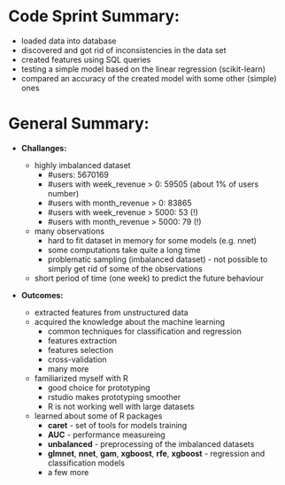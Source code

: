 # Code Sprint Summary:
- loaded data into database
- discovered and got rid of inconsistencies in the data set
- created features using SQL queries
- testing a simple model based on the linear regression (scikit-learn)
- compared an accuracy of the created model with some other (simple) ones

# General Summary:
* **Challanges:**
  * highly imbalanced dataset
    * #users: 5670169
    * #users with week_revenue > 0: 59505 (about 1% of users number)
    * #users with month_revenue > 0: 83865
    * #users with week_revenue > 5000: 53 (!)
    * #users with month_revenue > 5000: 79 (!)
  * many observations
    * hard to fit dataset in memory for some models (e.g. nnet)
    * some computations take quite a long time
    * problematic sampling (imbalanced dataset) - not possible to simply get rid of some of the observations
  * short period of time (one week) to predict the future behaviour

* **Outcomes:**
  * extracted features from unstructured data
  * acquired the knowledge about the machine learning
    * common techniques for classification and regression
    * features extraction
    * features selection
    * cross-validation
    * many more
  * familiarized myself with R
    * good choice for prototyping
    * rstudio makes prototyping smoother
    * R is not working well with large datasets
  * learned about some of R packages
    * **caret** - set of tools for models training
    * **AUC** - performance measureing
    * **unbalanced** - preprocessing of the imbalanced datasets
    * **glmnet**, **nnet**, **gam**, **xgboost**, **rfe**, **xgboost** - regression and classification models
    * a few more
